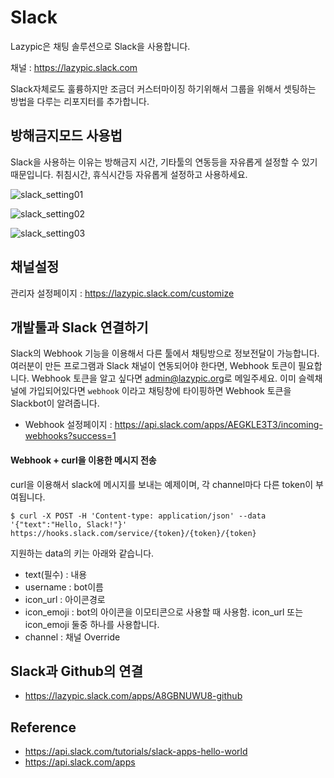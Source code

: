 # Slack
Lazypic은 채팅 솔루션으로 Slack을 사용합니다.

채널 : https://lazypic.slack.com

Slack자체로도 훌륭하지만 조금더 커스터마이징 하기위해서
그룹을 위해서 셋팅하는 방법을 다루는 리포지터를 추가합니다.

## 방해금지모드 사용법
Slack을 사용하는 이유는 방해금지 시간, 기타툴의 연동등을 자유롭게 설정할 수 있기 때문입니다.
취침시간, 휴식시간등 자유롭게 설정하고 사용하세요.

![slack_setting01](https://user-images.githubusercontent.com/1149996/49338806-974a5f00-f66a-11e8-8df2-7acd35f808da.png)

![slack_setting02](https://user-images.githubusercontent.com/1149996/49338807-974a5f00-f66a-11e8-86b0-8806efc7a829.png)

![slack_setting03](https://user-images.githubusercontent.com/1149996/49338809-974a5f00-f66a-11e8-8867-14f1989df591.png)


## 채널설정
관리자 설정페이지 : https://lazypic.slack.com/customize

## 개발툴과 Slack 연결하기
Slack의 Webhook 기능을 이용해서 다른 툴에서 채팅방으로 정보전달이 가능합니다.
여러분이 만든 프로그램과 Slack 채널이 연동되어야 한다면, Webhook 토큰이 필요합니다.
Webhook 토큰을 알고 싶다면 [admin@lazypic.org](mailto:admin@lazypic.org)로 메일주세요.
이미 슬렉채널에 가입되어있다면 `webhook` 이라고 채팅창에 타이핑하면 Webhook 토큰을 Slackbot이 알려줍니다.

- Webhook 설정페이지 : https://api.slack.com/apps/AEGKLE3T3/incoming-webhooks?success=1


#### Webhook + curl을 이용한 메시지 전송
curl을 이용해서 slack에 메시지를 보내는 예제이며, 각 channel마다 다른 token이 부여됩니다.
```
$ curl -X POST -H 'Content-type: application/json' --data '{"text":"Hello, Slack!"}' https://hooks.slack.com/service/{token}/{token}/{token}
```

지원하는 data의 키는 아래와 같습니다.
- text(필수) : 내용
- username : bot이름
- icon_url : 아이콘경로
- icon_emoji : bot의 아이콘을 이모티콘으로 사용할 때 사용함. icon_url 또는 icon_emoji 둘중 하나를 사용합니다.
- channel : 채널 Override

## Slack과 Github의 연결
- https://lazypic.slack.com/apps/A8GBNUWU8-github

## Reference
- https://api.slack.com/tutorials/slack-apps-hello-world
- https://api.slack.com/apps
